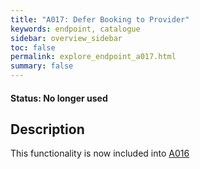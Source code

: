 ```yaml
---
title: "A017: Defer Booking to Provider"
keywords: endpoint, catalogue
sidebar: overview_sidebar
toc: false
permalink: explore_endpoint_a017.html
summary: false
---
```


#### Status: No longer used

## Description
This functionality is now included into [A016](explore_endpoint_a016)
